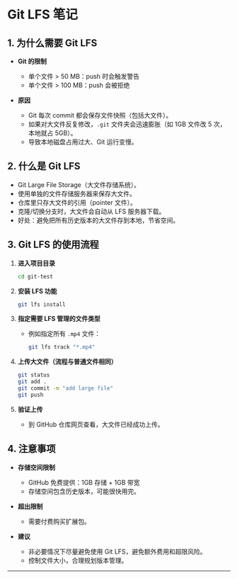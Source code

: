 # Git LFS 笔记

## 1. 为什么需要 Git LFS

* **Git 的限制**

  * 单个文件 > 50 MB：push 时会触发警告
  * 单个文件 > 100 MB：push 会被拒绝
* **原因**

  * Git 每次 commit 都会保存文件快照（包括大文件）。
  * 如果对大文件反复修改，`.git` 文件夹会迅速膨胀（如 1GB 文件改 5 次，本地就占 5GB）。
  * 导致本地磁盘占用过大、Git 运行变慢。

## 2. 什么是 Git LFS

* Git Large File Storage（大文件存储系统）。
* 使用单独的文件存储服务器来保存大文件。
* 仓库里只存大文件的引用（pointer 文件）。
* 克隆/切换分支时，大文件会自动从 LFS 服务器下载。
* 好处：避免把所有历史版本的大文件存到本地，节省空间。

## 3. Git LFS 的使用流程

1. **进入项目目录**

   ```bash
   cd git-test
   ```

2. **安装 LFS 功能**

   ```bash
   git lfs install
   ```

3. **指定需要 LFS 管理的文件类型**

   * 例如指定所有 `.mp4` 文件：

     ```bash
     git lfs track "*.mp4"
     ```

4. **上传大文件（流程与普通文件相同）**

   ```bash
   git status
   git add .
   git commit -m "add large file"
   git push
   ```

5. **验证上传**

   * 到 GitHub 仓库网页查看，大文件已经成功上传。

## 4. 注意事项

* **存储空间限制**

  * GitHub 免费提供：1GB 存储 + 1GB 带宽
  * 存储空间包含历史版本，可能很快用完。

* **超出限制**

  * 需要付费购买扩展包。

* **建议**

  * 非必要情况下尽量避免使用 Git LFS，避免额外费用和超限风险。
  * 控制文件大小，合理规划版本管理。

---
